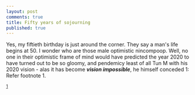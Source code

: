 ```yaml
---
layout: post
comments: true
title: Fifty years of sojourning
published: true
---
```


Yes, my fiftieth birthday is just around the corner. They say a man's life begins at 50. I wonder who are those male optimistic nincompoop.
Well, no one in their optimistic frame of mind would have predicted the year 2020 to have turned out to be so gloomy, and pendemicy least of all Tun M with his 2020 vision - alas it has become **_vision impossible_**, he himself conceded <a name="myfootnote1">1</a>: Refer footnote 1.




<sup>[1](#myfootnote1)</sup>
